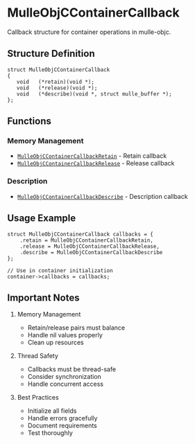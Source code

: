 # MulleObjCContainerCallback

Callback structure for container operations in mulle-objc.

## Structure Definition

```objc
struct MulleObjCContainerCallback
{
   void   (*retain)(void *);
   void   (*release)(void *);
   void   (*describe)(void *, struct mulle_buffer *);
};
```

## Functions

### Memory Management
- [`MulleObjCContainerCallbackRetain`](https://www.perplexity.ai/search?q=Please+create+some+detailed+API+documentation+for+the+function+MulleObjCContainerCallbackRetain+of+the+MulleObjC+project+https://github.com/mulle-objc/MulleObjC.+You+will+find+source+code+probably+at+https://github.com/mulle-objc/MulleObjC/blob/master/src/struct/MulleObjCContainerCallback.m+and+the+header+at+https://github.com/mulle-objc/MulleObjC/blob/master/src/struct/MulleObjCContainerCallback.h+and+there+may+also+be+tests+for+it+in+the+test/+folder) - Retain callback
- [`MulleObjCContainerCallbackRelease`](https://www.perplexity.ai/search?q=Please+create+some+detailed+API+documentation+for+the+function+MulleObjCContainerCallbackRelease+of+the+MulleObjC+project+https://github.com/mulle-objc/MulleObjC.+You+will+find+source+code+probably+at+https://github.com/mulle-objc/MulleObjC/blob/master/src/struct/MulleObjCContainerCallback.m+and+the+header+at+https://github.com/mulle-objc/MulleObjC/blob/master/src/struct/MulleObjCContainerCallback.h+and+there+may+also+be+tests+for+it+in+the+test/+folder) - Release callback

### Description
- [`MulleObjCContainerCallbackDescribe`](https://www.perplexity.ai/search?q=Please+create+some+detailed+API+documentation+for+the+function+MulleObjCContainerCallbackDescribe+of+the+MulleObjC+project+https://github.com/mulle-objc/MulleObjC.+You+will+find+source+code+probably+at+https://github.com/mulle-objc/MulleObjC/blob/master/src/struct/MulleObjCContainerCallback.m+and+the+header+at+https://github.com/mulle-objc/MulleObjC/blob/master/src/struct/MulleObjCContainerCallback.h+and+there+may+also+be+tests+for+it+in+the+test/+folder) - Description callback

## Usage Example

```objc
struct MulleObjCContainerCallback callbacks = {
    .retain = MulleObjCContainerCallbackRetain,
    .release = MulleObjCContainerCallbackRelease,
    .describe = MulleObjCContainerCallbackDescribe
};

// Use in container initialization
container->callbacks = callbacks;
```

## Important Notes

1. Memory Management
   - Retain/release pairs must balance
   - Handle nil values properly
   - Clean up resources

2. Thread Safety
   - Callbacks must be thread-safe
   - Consider synchronization
   - Handle concurrent access

3. Best Practices
   - Initialize all fields
   - Handle errors gracefully
   - Document requirements
   - Test thoroughly
